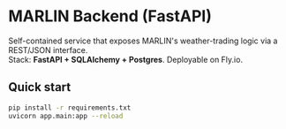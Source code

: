 # MARLIN Backend (FastAPI)

Self-contained service that exposes MARLIN's weather-trading logic via a REST/JSON interface.  
Stack: **FastAPI + SQLAlchemy + Postgres**. Deployable on Fly.io.

## Quick start

```bash
pip install -r requirements.txt
uvicorn app.main:app --reload
``` 